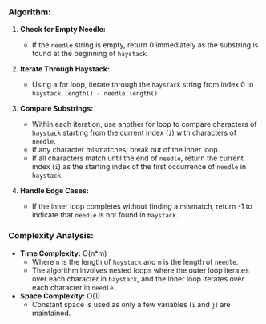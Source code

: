 ### Algorithm:
1. **Check for Empty Needle:**
   - If the `needle` string is empty, return 0 immediately as the substring is found at the beginning of `haystack`.

2. **Iterate Through Haystack:**
   - Using a for loop, iterate through the `haystack` string from index 0 to `haystack.length() - needle.length()`.

3. **Compare Substrings:**
   - Within each iteration, use another for loop to compare characters of `haystack` starting from the current index (`i`) with characters of `needle`.
   - If any character mismatches, break out of the inner loop.
   - If all characters match until the end of `needle`, return the current index (`i`) as the starting index of the first occurrence of `needle` in `haystack`.

4. **Handle Edge Cases:**
   - If the inner loop completes without finding a mismatch, return -1 to indicate that `needle` is not found in `haystack`. 

### Complexity Analysis:
- **Time Complexity:** O(n*m)
  - Where `n` is the length of `haystack` and `m` is the length of `needle`.
  - The algorithm involves nested loops where the outer loop iterates over each character in `haystack`, and the inner loop iterates over each character in `needle`.
- **Space Complexity:** O(1)
  - Constant space is used as only a few variables (`i` and `j`) are maintained.